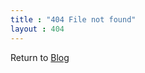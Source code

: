 ```yaml
---
title : "404 File not found"
layout : 404
---
```

Return to [Blog](https://boszgtec.github.io/Blog/)
